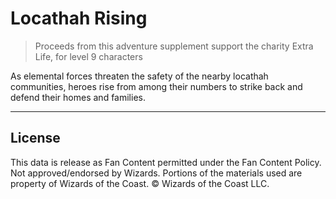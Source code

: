 # Locathah Rising

> Proceeds from this adventure supplement support the charity Extra Life, for level 9 characters

 As elemental forces threaten the safety of the nearby locathah communities, heroes rise from among their numbers to strike back and defend their homes and families. 

---

## License

This data is release as Fan Content permitted under the Fan Content Policy. Not approved/endorsed by Wizards. Portions of the materials used are property of Wizards of the Coast. © Wizards of the Coast LLC.
